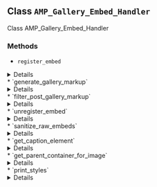 ## Class `AMP_Gallery_Embed_Handler`

Class AMP_Gallery_Embed_Handler

### Methods
* `register_embed`

<details>

```php
public register_embed()
```

Register embed.


</details>
* `generate_gallery_markup`

<details>

```php
public generate_gallery_markup( $html, $attrs )
```

Override the output of gallery_shortcode().


</details>
* `filter_post_gallery_markup`

<details>

```php
protected filter_post_gallery_markup( $html, $attrs )
```

Filter the output of gallery_shortcode().


</details>
* `unregister_embed`

<details>

```php
public unregister_embed()
```

Unregister embed.


</details>
* `sanitize_raw_embeds`

<details>

```php
public sanitize_raw_embeds( Document $dom )
```

Sanitizes gallery raw embeds to become an amp-carousel and/or amp-image-lightbox, depending on configuration options.


</details>
* `get_caption_element`

<details>

```php
protected get_caption_element( \DOMElement $img_element )
```

Get the caption element for the specified image element.


</details>
* `get_parent_container_for_image`

<details>

```php
protected get_parent_container_for_image( \DOMElement $image_element )
```

Get the parent container for the specified image element.


</details>
* `print_styles`

<details>

```php
public print_styles()
```

Prints the Gallery block styling.

It would be better to print this in AMP_Gallery_Block_Sanitizer, but by the time that runs, it&#039;s too late. This rule is copied exactly from block-library/style.css, but the selector here has amp-img &gt;. The image sanitizer normally converts the &lt;img&gt; from that original stylesheet &lt;amp-img&gt;, but that doesn&#039;t have the same effect as applying it to the &lt;img&gt;.


</details>
